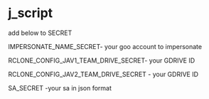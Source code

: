 # j_script

add below to SECRET

IMPERSONATE_NAME_SECRET- your goo account to impersonate

RCLONE_CONFIG_JAV1_TEAM_DRIVE_SECRET- your GDRIVE ID

RCLONE_CONFIG_JAV2_TEAM_DRIVE_SECRET - your GDRIVE ID

SA_SECRET -your sa in json format
